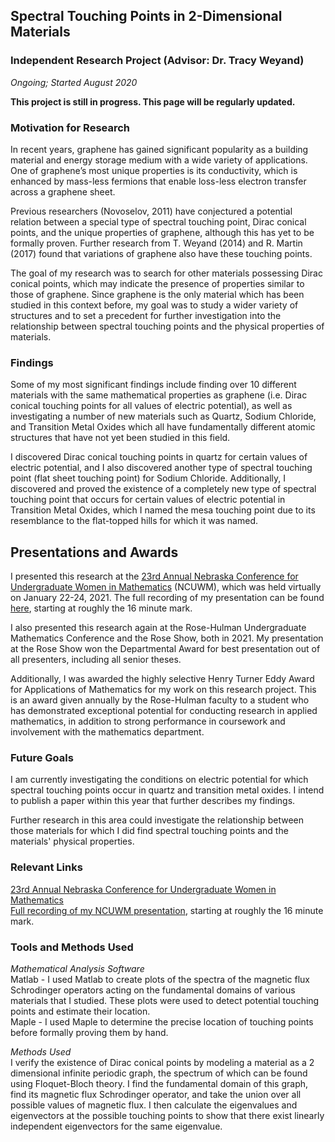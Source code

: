 ## Spectral Touching Points in 2-Dimensional Materials
### Independent Research Project (Advisor: Dr. Tracy Weyand)
*Ongoing; Started August 2020*

**This project is still in progress. This page will be regularly updated.**

### Motivation for Research
In recent years, graphene has gained significant popularity as a building material and energy storage medium with a wide variety of applications. One of graphene’s most unique properties is its conductivity, which is enhanced by mass-less fermions that enable loss-less electron transfer across a graphene sheet. 

Previous researchers (Novoselov, 2011) have conjectured a potential relation between a special type of spectral touching point, Dirac conical points, and the unique properties of graphene, although this has yet to be formally proven. Further research from T. Weyand (2014) and R. Martin (2017) found that variations of graphene also have these touching points. 

The goal of my research was to search for other materials possessing Dirac conical points, which may indicate the presence of properties similar to those of graphene. Since graphene is the only material which has been studied in this context before, my goal was to study a wider variety of structures and to set a precedent for further investigation into the relationship between spectral touching points and the physical properties of materials. 

### Findings
Some of my most significant findings include finding over 10 different materials with the same mathematical properties as graphene (i.e. Dirac conical touching points for all values of electric potential), as well as investigating a number of new materials such as Quartz, Sodium Chloride, and Transition Metal Oxides which all have fundamentally different atomic structures that have not yet been studied in this field. 

I discovered Dirac conical touching points in quartz for certain values of electric potential, and I also discovered another type of spectral touching point (flat sheet touching point) for Sodium Chloride. Additionally, I discovered and proved the existence of a completely new type of spectral touching point that occurs for certain values of electric potential in Transition Metal Oxides, which I named the mesa touching point due to its resemblance to the flat-topped hills for which it was named. 

## Presentations and Awards
I presented this research at the <a href="https://www.math.unl.edu/~ncuwm/23rdAnnual/">23rd Annual Nebraska Conference for Undergraduate Women in Mathematics</a> (NCUWM), which was held virtually on January 22-24, 2021. The full recording of my presentation can be found <a href="https://www.youtube.com/watch?v=YEHXWofqRZY&feature=youtu.be">here</a>, starting at roughly the 16 minute mark. 

I also presented this research again at the Rose-Hulman Undergraduate Mathematics Conference and the Rose Show, both in 2021. My presentation at the Rose Show won the Departmental Award for best presentation out of all presenters, including all senior theses. 

Additionally, I was awarded the highly selective Henry Turner Eddy Award for Applications of Mathematics for my work on this research project. This is an award given annually by the Rose-Hulman faculty to a student who has demonstrated exceptional potential for conducting research in applied mathematics, in addition to strong performance in coursework and involvement with the mathematics department. 

### Future Goals
I am currently investigating the conditions on electric potential for which spectral touching points occur in quartz and transition metal oxides. I intend to publish a paper within this year that further describes my findings. 

Further research in this area could investigate the relationship between those materials for which I did find spectral touching points and the materials' physical properties. 

### Relevant Links
<a href="https://www.math.unl.edu/~ncuwm/23rdAnnual/">23rd Annual Nebraska Conference for Undergraduate Women in Mathematics</a> <br>
<a href="https://www.youtube.com/watch?v=YEHXWofqRZY&feature=youtu.be">Full recording of my NCUWM presentation</a>, starting at roughly the 16 minute mark. 

### Tools and Methods Used
*Mathematical Analysis Software* <br>
Matlab - I used Matlab to create plots of the spectra of the magnetic flux Schrodinger operators acting on the fundamental domains of various materials that I studied. These plots were used to detect potential touching points and estimate their location. <br>
Maple - I used Maple to determine the precise location of touching points before formally proving them by hand. 

*Methods Used* <br>
I verify the existence of Dirac conical points by modeling a material as a 2 dimensional infinite periodic graph, the spectrum of which can be found using Floquet-Bloch theory. I find the fundamental domain of this graph, find its magnetic flux Schrodinger operator, and take the union over all possible values of magnetic flux. I then calculate the eigenvalues and eigenvectors at the possible touching points to show that there exist linearly independent eigenvectors for the same eigenvalue. 
